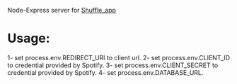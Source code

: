 Node-Express server for [Shuffle_app](link)

# Usage:
1- set process.env.REDIRECT_URI to client url. 
2- set process.env.CLIENT_ID to credential provided by Spotify. 
3- set process.env.CLIENT_SECRET to credential provided by Spotify. 
4- set process.env.DATABASE_URL. 